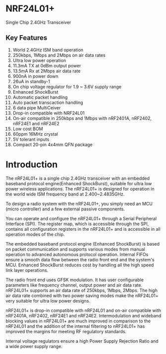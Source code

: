 # NRF24L01+

Single Chip 2.4GHz Transceiver

## Key Features

1. World 2.4GHz ISM band operation
2. 250kbps, 1Mbps and 2Mbps on air data rates
3. Ultra low power operation
4. 11.3mA TX at 0dBm output power
5. 13.5mA Rx at 2Mbps air data rate
6. 900nA in power down
7. 26uA in standby-1
8. On chip voltage regulator for 1.9 ~ 3.6V supply range
9. Enhanced ShockBurst
10. Automatic packet handling
11. Auto packet transcaction handling
12. 6 data pipe MultiCeiver
13. Drop-in compatible with NRF24L01
14. On-air compatible in 250kbps and 1Mbps with nRF2401A, nRF2402, nRF24E1 and nRF24E2
15. Low cost BOM
16. 60ppm 16MHz crystal
17. 5V tolerant inputs
18. Compact 20-pin 4x4mm QFN package

# Introduction

The nRF24L01+ is a single chip 2.4GHz transceiver with an embedded baseband protocol engine(Enhanced ShockBurst), suitable for ultra low power wireless applications. The nRF24L01+ is designed for operation in the world wide ISM frequency band at 2.400~2.4835GHz.

To design a radio system with the nRF24L01+, you simply need an MCU (micro controller) and a few external passive components.

You can operate and configure the nRF24L01+ through a Serial Peripheral Interface (SPI). The register map, which is accessible through the SPI, contains all configuration registers in the nRF24L01+ and is accessible in all operation modes of the chip.

The embedded baseband protocol engine (Enhanced ShockBurst) is based on packet communication and supports various modes from manual operation to advanced autonomous protocol operation. Internal FIFOs ensure a smooth data flow between the radio front end and the system's MCU. Enhanced ShockBurst reduces cost by handling all the high speed link layer operations.

The radio front end uses GFSK modulation. It has user configurable parameters like frequency channel, output power and air data rate. nRF24L01+ supports an air data rate of 250kbps, 1Mbps, 2Mbps. The high air data rate combined with two power saving modes make the nRF24L01+ very suitable for ultra low power designs.

nRF24L01+ is drop-in compatible with nRF24L01 and on-air compatible with nRF2401A, nRF2402, nRF24E1 and nRF24E2. Intermodulation and wideband blocking values in nRF24L01+ are much improved in comparison to the nRF24L01 and the addition of the internal filtering to nRF24L01+ has improved the margins for meeting RF regulatory standards.

Internal voltage regulators ensure a high Power Supply Rejection Ratio and a wide power supply range.
